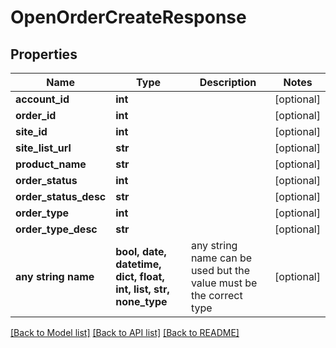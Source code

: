 # OpenOrderCreateResponse


## Properties
Name | Type | Description | Notes
------------ | ------------- | ------------- | -------------
**account_id** | **int** |  | [optional] 
**order_id** | **int** |  | [optional] 
**site_id** | **int** |  | [optional] 
**site_list_url** | **str** |  | [optional] 
**product_name** | **str** |  | [optional] 
**order_status** | **int** |  | [optional] 
**order_status_desc** | **str** |  | [optional] 
**order_type** | **int** |  | [optional] 
**order_type_desc** | **str** |  | [optional] 
**any string name** | **bool, date, datetime, dict, float, int, list, str, none_type** | any string name can be used but the value must be the correct type | [optional]

[[Back to Model list]](../README.md#documentation-for-models) [[Back to API list]](../README.md#documentation-for-api-endpoints) [[Back to README]](../README.md)


